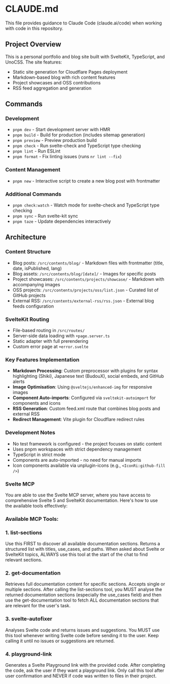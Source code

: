 # CLAUDE.md

This file provides guidance to Claude Code (claude.ai/code) when working with code in this repository.

## Project Overview

This is a personal portfolio and blog site built with SvelteKit, TypeScript, and UnoCSS. The site features:

- Static site generation for Cloudflare Pages deployment
- Markdown-based blog with rich content features
- Project showcases and OSS contributions
- RSS feed aggregation and generation

## Commands

### Development

- `pnpm dev` - Start development server with HMR
- `pnpm build` - Build for production (includes sitemap generation)
- `pnpm preview` - Preview production build
- `pnpm check` - Run svelte-check and TypeScript type checking
- `pnpm lint` - Run ESLint
- `pnpm format` - Fix linting issues (runs `nr lint --fix`)

### Content Management

- `pnpm new` - Interactive script to create a new blog post with frontmatter

### Additional Commands

- `pnpm check:watch` - Watch mode for svelte-check and TypeScript type checking
- `pnpm sync` - Run svelte-kit sync
- `pnpm taze` - Update dependencies interactively

## Architecture

### Content Structure

- Blog posts: `/src/contents/blog/` - Markdown files with frontmatter (title, date, isPublished, lang)
- Blog assets: `/src/contents/blog/[date]/` - Images for specific posts
- Project showcases: `/src/contents/projects/showcase/` - Markdown with accompanying images
- OSS projects: `/src/contents/projects/oss/list.json` - Curated list of GitHub projects
- External RSS: `/src/contents/external-rss/rss.json` - External blog feeds configuration

### SvelteKit Routing

- File-based routing in `/src/routes/`
- Server-side data loading with `+page.server.ts`
- Static adapter with full prerendering
- Custom error page at `+error.svelte`

### Key Features Implementation

- **Markdown Processing**: Custom preprocessor with plugins for syntax highlighting (Shiki), Japanese text (BudouX), social embeds, and GitHub alerts
- **Image Optimisation**: Using `@sveltejs/enhanced-img` for responsive images
- **Component Auto-imports**: Configured via `sveltekit-autoimport` for components and icons
- **RSS Generation**: Custom feed.xml route that combines blog posts and external RSS
- **Redirect Management**: Vite plugin for Cloudflare redirect rules

### Development Notes

- No test framework is configured - the project focuses on static content
- Uses pnpm workspaces with strict dependency management
- TypeScript in strict mode
- Components are auto-imported - no need for manual imports
- Icon components available via unplugin-icons (e.g., `<IconRi:github-fill />`)

### Svelte MCP

You are able to use the Svelte MCP server, where you have access to comprehensive Svelte 5 and SvelteKit documentation. Here's how to use the available tools effectively:

### Available MCP Tools:

### 1. list-sections

Use this FIRST to discover all available documentation sections. Returns a structured list with titles, use_cases, and paths.
When asked about Svelte or SvelteKit topics, ALWAYS use this tool at the start of the chat to find relevant sections.

### 2. get-documentation

Retrieves full documentation content for specific sections. Accepts single or multiple sections.
After calling the list-sections tool, you MUST analyse the returned documentation sections (especially the use_cases field) and then use the get-documentation tool to fetch ALL documentation sections that are relevant for the user's task.

### 3. svelte-autofixer

Analyses Svelte code and returns issues and suggestions.
You MUST use this tool whenever writing Svelte code before sending it to the user. Keep calling it until no issues or suggestions are returned.

### 4. playground-link

Generates a Svelte Playground link with the provided code.
After completing the code, ask the user if they want a playground link. Only call this tool after user confirmation and NEVER if code was written to files in their project.
